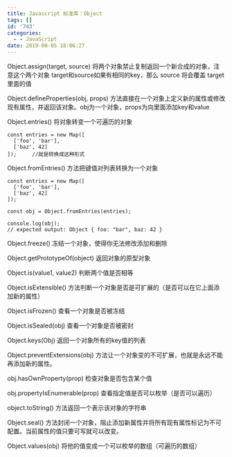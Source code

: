 ```yaml
---
title: Javascript 标准库：Object
tags: []
id: '743'
categories:
  - - JavaScript
date: 2019-08-05 18:06:27
---
```


Object.assign(target, source) 将两个对象禁止复制返回一个新合成的对象，注意这个两个对象 target和source如果有相同的key，那么 source 将会覆盖 target 里面的值

Object.defineProperties(obj, props) 方法直接在一个对象上定义新的属性或修改现有属性，并返回该对象。obj为一个对象，props为向里面添加key和value

Object.entries() 将对象转变一个可遍历的对象

```
const entries = new Map([
  ['foo', 'bar'],
  ['baz', 42]
]);     //就是转换成这种形式
```

Object.fromEntries() 方法把键值对列表转换为一个对象

```
const entries = new Map([
  ['foo', 'bar'],
  ['baz', 42]
]);

const obj = Object.fromEntries(entries);

console.log(obj);
// expected output: Object { foo: "bar", baz: 42 }
```

Object.freeze() 冻结一个对象，使得你无法修改添加和删除

Object.getPrototypeOf(object) 返回对象的原型对象

Object.is(value1, value2) 判断两个值是否相等

Object.isExtensible() 方法判断一个对象是否是可扩展的（是否可以在它上面添加新的属性）

Object.isFrozen() 查看一个对象是否被冻结

Object.isSealed(obj) 查看一个对象是否被密封

Object.keys(Obj) 返回一个对象所有的key值的列表

Object.preventExtensions(obj) 方法让一个对象变的不可扩展，也就是永远不能再添加新的属性。

obj.hasOwnProperty(prop) 检查对象是否包含某个值

obj.propertyIsEnumerable(prop) 查看指定值是否可以枚举（是否可以遍历）

object.toString() 方法返回一个表示该对象的字符串

Object.seal() 方法封闭一个对象，阻止添加新属性并将所有现有属性标记为不可配置。当前属性的值只要可写就可以改变。

Object.values(obj) 将他的值变成一个可以枚举的数组（可遍历的数组）